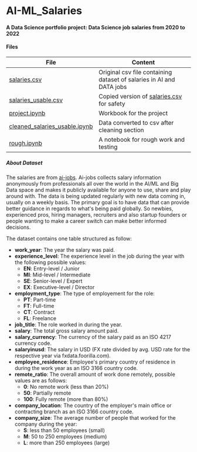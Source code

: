 # AI-ML_Salaries
#### A Data Science portfolio project: Data Science job salaries from 2020 to 2022

#### Files
| File | Content |
| ---- | ------- |
| [salaries.csv](https://github.com/Keshtech2002/AI-ML_Salaries/blob/main/salaries.csv) | Original csv file containing dataset of salaries in AI and DATA jobs |
| [salaries_usable.csv](https://github.com/Keshtech2002/AI-ML_Salaries/blob/main/salaries_usable.csv) | Copied version of [salaries.csv](https://github.com/Keshtech2002/AI-ML_Salaries/blob/main/salaries.csv) for safety |
| [project.ipynb](https://github.com/Keshtech2002/AI-ML_Salaries/blob/main/project.ipynb) | Workbook for the project |
| [cleaned_salaries_usable.ipynb]() | Data converted to csv after cleaning section |
| [rough.ipynb](https://github.com/Keshtech2002/AI-ML_Salaries/blob/main/rough.ipynb) | A notebook for rough work and testing |


##### About Dataset
The salaries are from [ai-jobs](https://salaries.ai-jobs.net/download/). Ai-jobs collects salary information anonymously from professionals all over the world in the AI/ML and Big Data space and makes it publicly available for anyone to use, share and play around with. The data is being updated regularly with new data coming in, usually on a weekly basis.
The primary goal is to have data that can provide better guidance in regards to what's being paid globally. So newbies, experienced pros, hiring managers, recruiters and also startup founders or people wanting to make a career switch can make better informed decisions.

The dataset contains one table structured as follow:
- **work_year**: The year the salary was paid.
- **experience_level**: The experience level in the job during the year with the following possible values:
    - **EN**: Entry-level / Junior
    - **MI**: Mid-level / Intermediate
    - **SE**: Senior-level / Expert
    - **EX**: Executive-level / Director
- **employment_type**: The type of employement for the role:
    - **PT**: Part-time
    - **FT**: Full-time
    - **CT**: Contract
    - **FL**: Freelance
- **job_title**: The role worked in during the year.
- **salary**: The total gross salary amount paid.
- **salary_currency**: The currency of the salary paid as an ISO 4217 currency code.
- **salaryinusd**: The salary in USD (FX rate divided by avg. USD rate for the respective year via fxdata.foorilla.com).
- **employee_residence**: Employee's primary country of residence in during the work year as an ISO 3166 country code.
- **remote_ratio**: The overall amount of work done remotely, possible values are as follows:
    - **0**: No remote work (less than 20%)
    - **50**: Partially remote
    - **100**: Fully remote (more than 80%)
- **company_location**: The country of the employer's main office or contracting branch as an ISO 3166 country code.
- **company_size**: The average number of people that worked for the company during the year:
    - **S**: less than 50 employees (small)
    - **M**: 50 to 250 employees (medium)
    - **L**: more than 250 employees (large)
